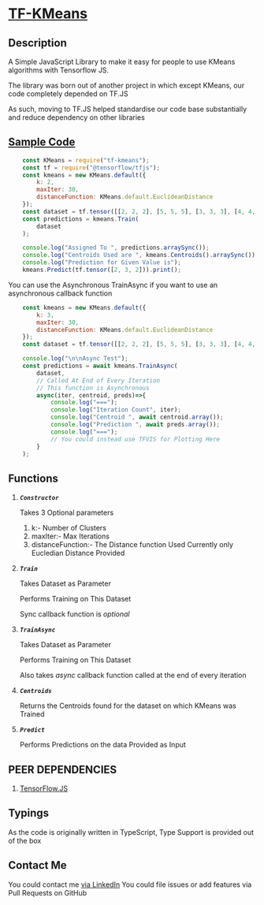 # [TF-KMeans](https://github.com/pratikpc/TF-KMeans)

## Description

A Simple JavaScript Library to make it easy for people to use KMeans algorithms with Tensorflow JS.

The library was born out of another project in which except KMeans, our code completely depended on TF.JS

As such, moving to TF.JS helped standardise our code base substantially and reduce dependency on other libraries

## [Sample Code](samples/index.js)

~~~javascript
	const KMeans = require("tf-kmeans");
	const tf = require("@tensorflow/tfjs");
	const kmeans = new KMeans.default({
		k: 2,
		maxIter: 30,
		distanceFunction: KMeans.default.EuclideanDistance
	});
	const dataset = tf.tensor([[2, 2, 2], [5, 5, 5], [3, 3, 3], [4, 4, 4], [7, 8, 7]]);
	const predictions = kmeans.Train(
		dataset
	);

	console.log("Assigned To ", predictions.arraySync());
	console.log("Centroids Used are ", kmeans.Centroids().arraySync());
	console.log("Prediction for Given Value is");
	kmeans.Predict(tf.tensor([2, 3, 2])).print();
~~~

You can use the Asynchronous TrainAsync if you want to use an asynchronous callback function

~~~javascript
	const kmeans = new KMeans.default({
		k: 3,
		maxIter: 30,
		distanceFunction: KMeans.default.EuclideanDistance
	});
	const dataset = tf.tensor([[2, 2, 2], [5, 5, 5], [3, 3, 3], [4, 4, 4], [7, 8, 7]]);

	console.log("\n\nAsync Test");
	const predictions = await kmeans.TrainAsync(
		dataset,
		// Called At End of Every Iteration
		// This function is Asynchronous
		async(iter, centroid, preds)=>{
			console.log("===");
			console.log("Iteration Count", iter);
			console.log("Centroid ", await centroid.array());
			console.log("Prediction ", await preds.array());
			console.log("===");
			// You could instead use TFVIS for Plotting Here
		}
	);
~~~

## Functions

1. ***`Constructor`***

    Takes 3 Optional parameters
    1. k:-                Number of Clusters
    2. maxIter:-          Max Iterations
    3. distanceFunction:- The Distance function Used
	                      Currently only Eucledian Distance Provided

2. ***`Train`***

    Takes Dataset as Parameter

	Performs Training on This Dataset

	Sync callback function is _optional_

3. ***`TrainAsync`***

    Takes Dataset as Parameter

	Performs Training on This Dataset

	Also takes _async_ callback function called at the end of every iteration

4. ***`Centroids`***

	Returns the Centroids found for the dataset on which KMeans was Trained

5. ***`Predict`***

	Performs Predictions on the data Provided as Input

## PEER DEPENDENCIES
1. [TensorFlow.JS](https://www.tensorflow.org/js "tfjs")

## Typings
As the code is originally written in TypeScript, Type Support is provided out of the box

## Contact Me
You could contact me [via LinkedIn](https://www.linkedin.com/in/pratik-chowdhury-889bb2183/ "via LinkedIn")
You could file issues or add features via Pull Requests on GitHub
